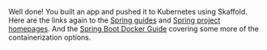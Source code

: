 Well done! You built an app and pushed it to Kubernetes using Skaffold. Here are the links again to the [Spring guides](https://spring.io/guides) and [Spring project homepages](https://spring.io/projects). And the [Spring Boot Docker Guide](https://spring.io/guides/top/spring-boot-docker) covering some more of the containerization options.
